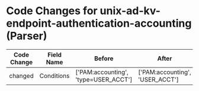 # Code Changes for unix-ad-kv-endpoint-authentication-accounting (Parser)

| Code Change | Field Name | Before | After |
|-------------|------------|--------|-------|
| changed | Conditions | ['PAM:accounting', 'type=USER_ACCT'] | ['PAM:accounting', 'USER_ACCT'] |